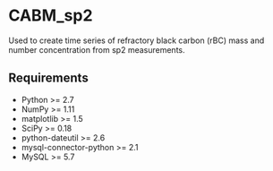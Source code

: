 # CABM_sp2

Used to create time series of refractory black carbon (rBC) mass and number concentration from sp2 measurements. 


## Requirements

* Python >= 2.7  
* NumPy >= 1.11
* matplotlib >= 1.5
* SciPy >= 0.18
* python-dateutil >= 2.6
* mysql-connector-python >= 2.1
* MySQL >= 5.7



